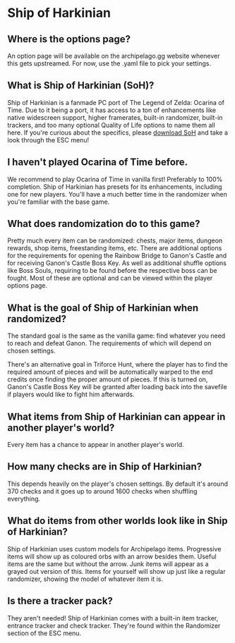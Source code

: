 # Ship of Harkinian

## Where is the options page?

An option page will be available on the archipelago.gg website whenever this gets upstreamed. For now, use the .yaml file
to pick your settings.


## What is Ship of Harkinian (SoH)?

Ship of Harkinian is a fanmade PC port of The Legend of Zelda: Ocarina of Time. Due to it being a port, it has access to a ton
of enhancements like native widescreen support, higher framerates, built-in randomizer, built-in
trackers, and too many optional Quality of Life options to name them all here. 
If you're curious about the specifics, please [download SoH](https://www.shipofharkinian.com/) and take a look
through the ESC menu!


## I haven't played Ocarina of Time before.

We recommend to play Ocarina of Time in vanilla first! Preferably to 100% completion. 
Ship of Harkinian has presets for its enhancements, including one for new players. 
You'll have a much better time in the randomizer when you're familiar with the base game. 


## What does randomization do to this game?

Pretty much every item can be randomized: chests, major items, dungeon rewards, shop items, freestanding items, etc. 
There are additional options for the requirements for opening the Rainbow Bridge to Ganon's Castle and for receiving Ganon's Castle Boss Key.
As well as additional shuffle options like Boss Souls, requiring to be found before the respective boss can be fought. 
Most of these are optional and can be viewed within the player options page.


## What is the goal of Ship of Harkinian when randomized?

The standard goal is the same as the vanilla game: find whatever you need to reach and defeat Ganon.
The requirements of which will depend on chosen settings.

There's an alternative goal in Triforce Hunt, where the player has to find the required amount of pieces and will be automatically
warped to the end credits once finding the proper amount of pieces. If this is turned on, Ganon's Castle Boss Key will be granted
after loading back into the savefile if players would like to fight him afterwards.


## What items from Ship of Harkinian can appear in another player's world?

Every item has a chance to appear in another player's world.


## How many checks are in Ship of Harkinian?

This depends heavily on the player's chosen settings. By default it's around 370 checks and it goes up to around 1600 checks
when shuffling everything.


## What do items from other worlds look like in Ship of Harkinian?

Ship of Harkinian uses custom models for Archipelago items. Progressive items will show up as coloured orbs with an arrow besides
them. Useful items are the same but without the arrow. Junk items will appear as a grayed out version of this. Items for
yourself will show up just like a regular randomizer, showing the model of whatever item it is.


## Is there a tracker pack?

They aren't needed! Ship of Harkinian comes with a built-in item tracker, entrance tracker and check tracker. They're found 
within the Randomizer section of the ESC menu.

